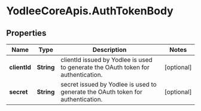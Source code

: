 # YodleeCoreApis.AuthTokenBody

## Properties
Name | Type | Description | Notes
------------ | ------------- | ------------- | -------------
**clientId** | **String** | clientId issued by Yodlee is used to generate the OAuth token for authentication. | [optional] 
**secret** | **String** | secret issued by Yodlee is used to generate the OAuth token for authentication. | [optional] 

